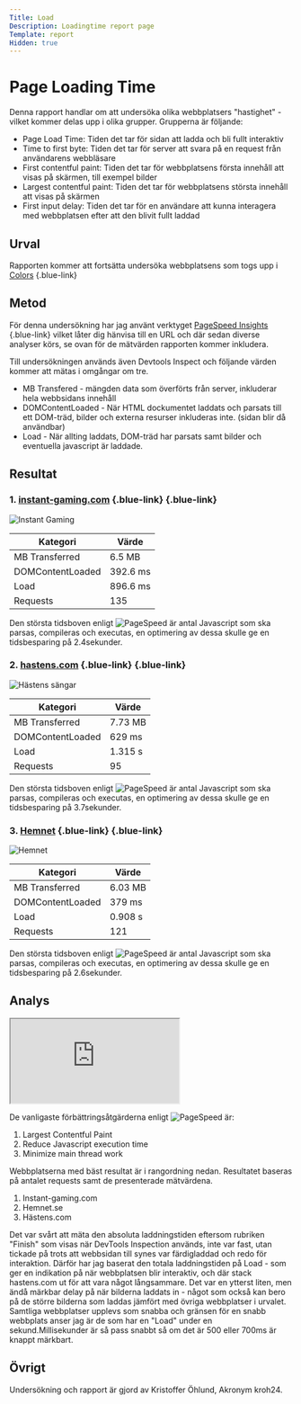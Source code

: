 ```yaml
---
Title: Load
Description: Loadingtime report page
Template: report
Hidden: true
---
```


# Page Loading Time

Denna rapport handlar om att undersöka olika webbplatsers &quot;hastighet&quot; - vilket kommer delas upp i olika grupper. Grupperna är följande: 
* Page Load Time: Tiden det tar för sidan att ladda och bli fullt interaktiv
* Time to first byte: Tiden det tar för server att svara på en request från användarens webbläsare
* First contentful paint: Tiden det tar för webbplatsens första innehåll att visas på skärmen, till exempel bilder
* Largest contentful paint: Tiden det tar för webbplatsens största innehåll att visas på skärmen
* First input delay: Tiden det tar för en användare att kunna interagera med webbplatsen efter att den blivit fullt laddad

## Urval
Rapporten kommer att fortsätta undersöka webbplatsens som togs upp i [Colors](%base_url%?analysis/01_colors) {.blue-link}

## Metod
För denna undersökning har jag använt verktyget [PageSpeed Insights](https://pagespeed.web.dev/) {.blue-link} vilket låter dig hänvisa till en URL och där sedan diverse analyser körs, se ovan för de mätvärden rapporten kommer inkludera.

Till undersökningen används även Devtools Inspect och följande värden kommer att mätas i omgångar om tre. 

* MB Transfered - mängden data som överförts från server, inkluderar hela webbsidans innehåll
* DOMContentLoaded - När HTML dockumentet laddats och parsats till ett DOM-träd, bilder och externa resurser inkluderas inte. (sidan blir då användbar)
* Load - När allting laddats, DOM-träd har parsats samt bilder och eventuella javascript är laddade.

## Resultat

### 1. [instant-gaming.com](https://www.instant-gaming.com/en/) {.blue-link} {.blue-link}

![Instant Gaming](%assets_url%/img/instant-gaming.png)

<div class="table-container">
    <table>
        <thead>
            <tr>
                <th>Kategori</th>
                <th>Värde</th>
            </tr>
        </thead>
        <tbody>
            <tr>
                <td>MB Transferred</td>
                <td>6.5 MB</td>
            </tr>
            <tr>
                <td>DOMContentLoaded</td>
                <td>392.6 ms</td>
            </tr>
            <tr>
                <td>Load</td>
                <td>896.6 ms</td>
            </tr>
            <tr>
                <td>Requests</td>
                <td>135</td>
            </tr>
        </tbody>
    </table>
</div>

Den största tidsboven enligt ![PageSpeed](https://pagespeed.web.dev) är antal Javascript som ska parsas, compileras och executas, en optimering av dessa skulle ge en tidsbesparing på 2.4sekunder.

### 2. [hastens.com](https://hastens.com/se/) {.blue-link} {.blue-link}

![Hästens sängar](%assets_url%/img/hästens.png)

<div class="table-container">
    <table>
        <thead>
            <tr>
                <th>Kategori</th>
                <th>Värde</th>
            </tr>
        </thead>
        <tbody>
            <tr>
                <td>MB Transferred</td>
                <td>7.73 MB</td>
            </tr>
            <tr>
                <td>DOMContentLoaded</td>
                <td>629 ms</td>
            </tr>
            <tr>
                <td>Load</td>
                <td>1.315 s</td>
            </tr>
            <tr>
                <td>Requests</td>
                <td>95</td>
            </tr>
        </tbody>
    </table>
</div>

Den största tidsboven enligt ![PageSpeed](https://pagespeed.web.dev) är antal Javascript som ska parsas, compileras och executas, en optimering av dessa skulle ge en tidsbesparing på 3.7sekunder.


### 3. [Hemnet](https://hemnet.se/) {.blue-link} {.blue-link}

![Hemnet](%assets_url%/img/hemnet.png)

<div class="table-container">
    <table>
        <thead>
            <tr>
                <th>Kategori</th>
                <th>Värde</th>
            </tr>
        </thead>
        <tbody>
            <tr>
                <td>MB Transferred</td>
                <td>6.03 MB</td>
            </tr>
            <tr>
                <td>DOMContentLoaded</td>
                <td>379 ms</td>
            </tr>
            <tr>
                <td>Load</td>
                <td>0.908 s</td>
            </tr>
            <tr>
                <td>Requests</td>
                <td>121</td>
            </tr>
        </tbody>
    </table>
</div>

Den största tidsboven enligt ![PageSpeed](https://pagespeed.web.dev) är antal Javascript som ska parsas, compileras och executas, en optimering av dessa skulle ge en tidsbesparing på 2.6sekunder.


## Analys

<iframe class="excel" src="https://docs.google.com/spreadsheets/d/e/2PACX-1vREO_mICcY6PM2EtLrW-NUADC0p7A3dKGUSju9I5ZX_MOWqyJYxadLn_mkLOsBlipb_rnq2aM193wg8/pubhtml?widget=true&amp;headers=false"></iframe>

De vanligaste förbättringsåtgärderna enligt ![PageSpeed](https://pagespeed.web.dev) är:
1. Largest Contentful Paint
2. Reduce Javascript execution time
3. Minimize main thread work

Webbplatserna med bäst resultat är i rangordning nedan. Resultatet baseras på antalet requests samt de presenterade mätvärdena.

1. Instant-gaming.com
2. Hemnet.se
3. Hästens.com

Det var svårt att mäta den absoluta laddningstiden eftersom rubriken &quot;Finish&quot; som visas när DevTools Inspection används, inte var fast, utan tickade på trots att webbsidan till synes var färdigladdad och redo för interaktion. Därför har jag baserat den totala laddningstiden på Load - som ger en indikation på när webbplatsen blir interaktiv, och där stack hastens.com ut för att vara något långsammare. Det var en ytterst liten, men ändå märkbar delay på när bilderna laddats in - något som också kan bero på de större bilderna som laddas jämfört med övriga webbplatser i urvalet.
Samtliga webbplatser upplevs som snabba och gränsen för en snabb webbplats anser jag är de som har en "Load" under en sekund.Millisekunder är så pass snabbt så om det är 500 eller 700ms är knappt märkbart. 

## Övrigt

Undersökning och rapport är gjord av Kristoffer Öhlund, Akronym kroh24.